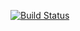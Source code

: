 [![Build Status](https://travis-ci.com/aprabhat/springboot-restful-sample.svg?branch=master)](https://travis-ci.com/aprabhat/springboot-restful-sample)